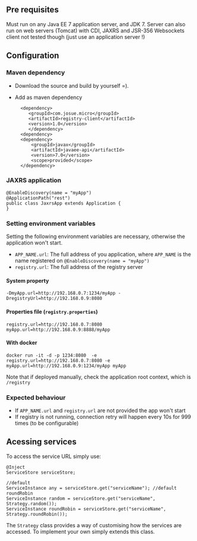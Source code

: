 ## Pre requisites
Must run on any Java EE 7 application server, and JDK 7.
Server can also run on web servers (Tomcat) with CDI, JAXRS and JSR-356 Websockets client
not tested though (just use an application server !)

## Configuration

### Maven dependency
- Download the source and build by yourself =).
- Add as maven dependency

        <dependency>
           <groupId>com.josue.micro</groupId>
           <artifactId>registry-client</artifactId>
           <version>1.0</version>
           </dependency>
        <dependency>
        <dependency>
            <groupId>javax</groupId>
            <artifactId>javaee-api</artifactId>
            <version>7.0</version>
            <scope>provided</scope>
        </dependency>

### JAXRS application

    @EnableDiscovery(name = "myApp")
    @ApplicationPath("rest")
    public class JaxrsApp extends Application {
    }

### Setting environment variables
Setting the following environment variables are necessary, otherwise the application won't start.
- `APP_NAME.url`: The full address of you application, where `APP_NAME` is the name registered on `@EnableDiscovery(name = "myApp")`
- `registry.url`: The full address of the registry server

#### System property

    -DmyApp.url=http://192.168.0.7:1234/myApp -DregistryUrl=http://192.168.0.9:8080

#### Properties file (`registry.properties`)

    registry.url=http://192.168.0.7:8080
    myApp.url=http://192.168.0.9:8888/myApp

#### With docker

    docker run -it -d -p 1234:8080  -e registry.url=http://192.168.0.7:8080 -e myApp.url=http://192.168.0.9:1234/myApp myApp

Note that if deployed manually, check the application root context, which is `/registry`

### Expected behaviour
- If `APP_NAME.url` and `registry.url` are not provided the app won't start
- If registry is not running, connection retry will happen every 10s for 999 times (to be configurable)

## Acessing services
To access the service URL simply use:

    @Inject
    ServiceStore serviceStore;
    
    //default
    ServiceInstance any = serviceStore.get("serviceName"); //default roundRobin
    ServiceInstance random = serviceStore.get("serviceName", Strategy.random());
    ServiceInstance roundRobin = serviceStore.get("serviceName", Strategy.roundRobin());
    
The `Strategy` class provides a way of customising how the services are accessed. To implement your own simply extends this class.